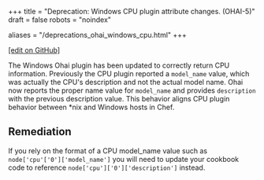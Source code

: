 +++
title = "Deprecation: Windows CPU plugin attribute changes. (OHAI-5)"
draft = false
robots = "noindex"

aliases = "/deprecations_ohai_windows_cpu.html"
+++

[\[edit on GitHub\]](https://github.com/chef/chef-web-docs/blob/master/content/deprecations_ohai_windows_cpu.md)

The Windows Ohai plugin has been updated to correctly return CPU
information. Previously the CPU plugin reported a `model_name` value,
which was actually the CPU's description and not the actual model name.
Ohai now reports the proper name value for `model_name` and provides
`description` with the previous description value. This behavior aligns
CPU plugin behavior between \*nix and Windows hosts in Chef.

## Remediation

If you rely on the format of a CPU model_name value such as
`node['cpu'['0']['model_name']` you will need to update your cookbook
code to reference `node['cpu']['0']['description']` instead.
